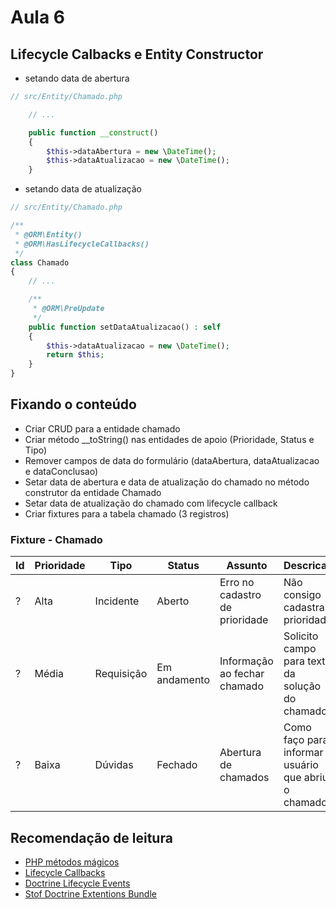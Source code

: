 # Aula 6

## Lifecycle Calbacks e Entity Constructor

- setando data de abertura
~~~php
// src/Entity/Chamado.php

    // ...

    public function __construct()
    {
        $this->dataAbertura = new \DateTime();
        $this->dataAtualizacao = new \DateTime();
    }
~~~

- setando data de atualização
~~~php
// src/Entity/Chamado.php

/**
 * @ORM\Entity()
 * @ORM\HasLifecycleCallbacks()
 */
class Chamado
{
    // ...

    /**
     * @ORM\PreUpdate
     */
    public function setDataAtualizacao() : self
    {
        $this->dataAtualizacao = new \DateTime();
        return $this;
    }
}
~~~

## Fixando o conteúdo
- Criar CRUD para a entidade chamado
- Criar método __toString() nas entidades de apoio (Prioridade, Status e Tipo)
- Remover campos de data do formulário (dataAbertura, dataAtualizacao e dataConclusao)
- Setar data de abertura e data de atualização do chamado no método construtor da entidade Chamado
- Setar data de atualização do chamado com lifecycle callback
- Criar fixtures para a tabela chamado (3 registros)

### Fixture - Chamado
Id | Prioridade | Tipo       | Status       | Assunto                          | Descricao
-- | ---------- | ---------- | ------------ | -------------------------------- | ----------------------------------------------
?  | Alta       | Incidente  | Aberto       | Erro no cadastro de prioridade   | Não consigo cadastrar prioridade
?  | Média      | Requisição | Em andamento | Informação ao fechar chamado     | Solicito campo para texto da solução do chamado
?  | Baixa      | Dúvidas    | Fechado      | Abertura de chamados             | Como faço para informar o usuário que abriu o chamado?


## Recomendação de leitura
- [PHP métodos mágicos](http://php.net/manual/pt_BR/language.oop5.magic.php)
- [Lifecycle Callbacks](https://symfony.com/doc/current/doctrine/lifecycle_callbacks.html)
- [Doctrine Lifecycle Events](https://www.doctrine-project.org/projects/doctrine-orm/en/latest/reference/events.html#lifecycle-events)
- [Stof Doctrine Extentions Bundle](https://github.com/Atlantic18/DoctrineExtensions)